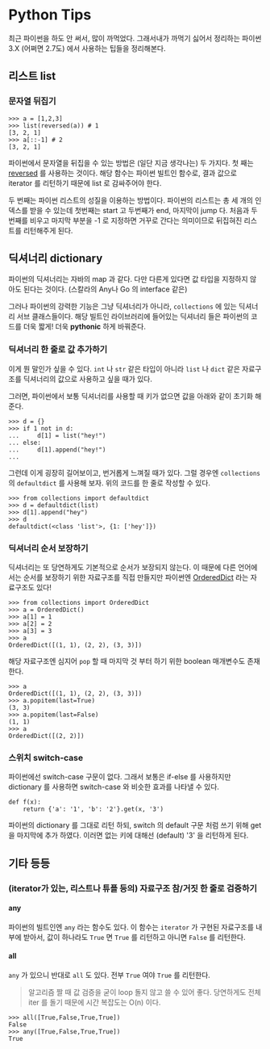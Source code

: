 # Python Tips

최근 파이썬을 하도 안 써서, 많이 까먹었다. 그래서내가 까먹기 싫어서 정리하는 파이썬 3.X (어쩌면 2.7도) 에서 사용하는 팁들을 정리해본다.

## 리스트 list

### 문자열 뒤집기

```
>>> a = [1,2,3]
>>> list(reversed(a)) # 1
[3, 2, 1]
>>> a[::-1] # 2
[3, 2, 1]
```

파이썬에서 문자열을 뒤집을 수 있는 방법은 (일단 지금 생각나는) 두 가지다.
첫 째는 [reversed](https://docs.python.org/3/library/functions.html#reversed) 를 사용하는 것이다. 해당 함수는 파이썬 빌트인 함수로, 결과 값으로 iterator 를 리턴하기 때문에 list 로 감싸주어야 한다.

두 번째는 파이썬 리스트의 성질을 이용하는 방법이다. 파이썬의 리스트는 총 세 개의 인덱스를 받을 수 있는데 첫번째는 start 고 두번째가 end, 마지막이 jump 다. 처음과 두번째를 비우고 마지막 부분을 -1 로 지정하면 거꾸로 간다는 의미이므로 뒤집혀진 리스트를 리턴해주게 된다.

## 딕셔너리 dictionary

파이썬의 딕셔너리는 자바의 map 과 같다. 다만 다른게 있다면 값 타입을 지정하지 않아도 된다는 것이다. (스칼라의 Any나 Go 의 interface 같은)

그러나 파이썬의 강력한 기능은 그냥 딕셔너리가 아니라, `collections` 에 있는 딕셔너리 서브 클래스들이다. 해당 빌트인 라이브러리에 들어있는 딕셔너리 들은 파이썬의 코드를 더욱 짧게! 더욱 __pythonic__ 하게 바꿔준다.

### 딕셔너리 한 줄로 값 추가하기

이게 뭔 말인가 싶을 수 있다. `int` 나 `str` 같은 타입이 아니라 `list` 나 `dict` 같은 자료구조를 딕셔너리의 값으로 사용하고 싶을 때가 있다.

그러면, 파이썬에서 보통 딕셔너리를 사용할 때 키가 없으면 값을 아래와 같이 초기화 해준다.

```
>>> d = {}
>>> if 1 not in d:
...     d[1] = list("hey!")
... else:
...     d[1].append("hey!")
...
```

그런데 이게 굉장히 길어보이고, 번거롭게 느껴질 때가 있다. 그럴 경우엔 `collections` 의 `defaultdict` 를 사용해 보자. 위의 코드를 한 줄로 작성할 수 있다.

```
>>> from collections import defaultdict
>>> d = defaultdict(list)
>>> d[1].append("hey")
>>> d
defaultdict(<class 'list'>, {1: ['hey']})
```

### 딕셔너리 순서 보장하기
딕셔너리는 또 당연하게도 기본적으로 순서가 보장되지 않는다. 이 때문에 다른 언어에서는 순서를 보장하기 위한 자료구조를 직접 만들지만 파이썬엔 [OrderedDict](https://docs.python.org/3/library/collections.html#collections.OrderedDict) 라는 자료구조도 있다!

```
>>> from collections import OrderedDict
>>> a = OrderedDict()
>>> a[1] = 1
>>> a[2] = 2
>>> a[3] = 3
>>> a
OrderedDict([(1, 1), (2, 2), (3, 3)])
```

해당 자료구조엔 심지어 `pop` 할 때 마지막 것 부터 하기 위한 boolean 매개변수도 존재한다.

```
>>> a
OrderedDict([(1, 1), (2, 2), (3, 3)])
>>> a.popitem(last=True)
(3, 3)
>>> a.popitem(last=False)
(1, 1)
>>> a
OrderedDict([(2, 2)])
```

### 스위치 switch-case
파이썬에선 switch-case 구문이 없다. 그래서 보통은 if-else 를 사용하지만 dictionary 를 사용하면 switch-case 와 비슷한 효과를 나타낼 수 있다.

``` 
def f(x):
    return {'a': '1', 'b': '2'}.get(x, '3')
```

파이썬의 dictionary 를 그대로 리턴 하되, switch 의 default 구문 처럼 쓰기 위해 get 을 마지막에 추가 하였다. 이러면 없는 키에 대해선 (default) '3' 을 리턴하게 된다.

## 기타 등등

### (iterator가 있는, 리스트나 튜플 등의) 자료구조 참/거짓 한 줄로 검증하기

#### any
파이썬의 빌트인엔 `any` 라는 함수도 있다. 이 함수는 `iterator` 가 구현된 자료구조를 내부에 받아서, 값이 하나라도 `True` 면 `True` 를 리턴하고 아니면 `False` 를 리턴한다.

#### all
`any` 가 있으니 반대로 `all` 도 있다. 전부 `True` 여야 `True` 를 리턴한다.

> 알고리즘 짤 때 값 검증을 굳이 loop 돌지 않고 쓸 수 있어 좋다. 당연하게도 전체 iter 를 돌기 때문에 시간 복잡도는 O(n) 이다.

```
>>> all([True,False,True,True])
False
>>> any([True,False,True,True])
True
```

